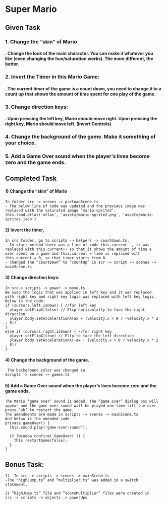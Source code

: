 # Super Mario
## Given Task

### 1.	Change the “skin” of Mario
#### .	Change the look of the main character. You can make it whatever you like (even changing the hue/saturation works). The more different, the better.
### 2.	Invert the Timer in this Mario Game:
#### .	The current timer of the game is a count down, you need to change it to a count up that shows the amount of time spent for one play of the game.
### 3.	Change direction keys:
#### .	Upon pressing the left key, Mario should move right. Upon pressing the right key, Mario should move left. (Invert Controls)
### 4.	Change the background of the game. Make it something of your choice.
### 5.	Add a Game Over sound when the player's lives become zero and the game ends.

## Completed Task 

#### 1) Change the “skin” of Mario
```
In folder src -> scenes -> preloadScene.ts 
- The below line of code was updated and the previous image was replaced with the saturated image ‘mario-sprite2’.
this.load.atlas('atlas', 'assets/mario-sprite2.png', 'assets/mario-sprites.json')
```
#### 2) Invert the timer, 
```
In src folder, go to scripts -> helpers -> countdown.ts,
- In start method there was a line of code this.current--, it was replaced with this.current++ so that it shows the amount of time a user spent on a game and this.current = time is replaced with this.current = 0, so that timer starts from 0.
- changed the “countDown” to “countUp” in scr -> script -> scenes -> mainScene.ts
```
#### 3) Change direction keys:
```
In src-> scripts -> power -> move.ts
We swap the logic that was applied in left key and it was replaced with right key and right key logic was replaced with left key logic. Below is the code: 
if (cursors.left.isDown) { //for left key
  player.setFlipX(false) // Flip horizontally to face the right direction
  player.body.setAccelerationX(ax + (velocity.x < 0 ? -velocity.x * 2 : 0))
}
else if (cursors.right.isDown) { //for right key
  player.setFlipX(true) // Flip to face the left direction
  player.body.setAccelerationX(-ax - (velocity.x > 0 ? velocity.x * 2 : 0))
} 
```
#### 4) Change the background of the game. 
```
 The background color was changed in 
Scripts -> scenes -> games.ts
```

#### 5) Add a Game Over sound when the player's lives become zero and the game ends.
```
The Mario ‘game over’ sound is added. The “game over” dialog box will appear and the game over sound will be played one time till the user press ‘ok’ to restart the game.
The amendments are made in scripts -> scenes -> mainScene.ts
And below is the amended code 
private gameOver() {
  this.sound.play('game-over-sound');
  
  if (window.confirm('GameOver!')) {
    this.restartGame(false);
  }
}
```
## Bonus Task:

```
1)	In src -> scripts -> scenes -> mainScene.ts 
-The “highJump.ts” and “multiplier.ts” was added in a switch statement.
```
```
2) “highJump.ts” file and “scoreMultiplier” files were created in
src -> scripts -> objects -> powerUps
```





